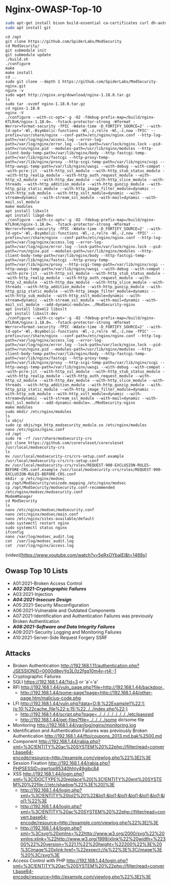 # Nginx-OWASP-Top-10
```bash
sudo apt-get install bison build-essential ca-certificates curl dh-autoreconf doxygen flex gawk git iputils-ping libcurl4-gnutls-dev libexpat1-dev libgeoip-dev liblmdb-dev libpcre3-dev libpcre++-dev libssl-dev libtool libxml2 libxml2-dev libyajl-dev locales pkg-config wget zlib1g-dev zlibc libgd-dev
sudo apt install git 
```
 ```
cd /opt
git clone https://github.com/SpiderLabs/ModSecurity
cd ModSecurity/
git submodule init
git submodule update
./build.sh
./configure
make
make install
cd ..
sudo git clone --depth 1 https://github.com/SpiderLabs/ModSecurity-nginx.git
nginx -v
sudo wget http://nginx.org/download/nginx-1.18.0.tar.gz
ls
sudo tar -xvzmf nginx-1.18.0.tar.gz
cd nginx-1.18.0
nginx -V
./configure --with-cc-opt='-g -O2 -fdebug-prefix-map=/build/nginx-KTLRnK/nginx-1.18.0=. -fstack-protector-strong -Wformat -Werror=format-security -fPIC -Wdate-time -D_FORTIFY_SOURCE=2' --with-ld-opt='-Wl,-Bsymbolic-functions -Wl,-z,relro -Wl,-z,now -fPIC' --prefix=/usr/share/nginx --conf-path=/etc/nginx/nginx.conf --http-log-path=/var/log/nginx/access.log --error-log-path=/var/log/nginx/error.log --lock-path=/var/lock/nginx.lock --pid-path=/run/nginx.pid --modules-path=/usr/lib/nginx/modules --http-client-body-temp-path=/var/lib/nginx/body --http-fastcgi-temp-path=/var/lib/nginx/fastcgi --http-proxy-temp-path=/var/lib/nginx/proxy --http-scgi-temp-path=/var/lib/nginx/scgi --http-uwsgi-temp-path=/var/lib/nginx/uwsgi --with-debug --with-compat --with-pcre-jit --with-http_ssl_module --with-http_stub_status_module --with-http_realip_module --with-http_auth_request_module --with-http_v2_module --with-http_dav_module --with-http_slice_module --with-threads --with-http_addition_module --with-http_gunzip_module --with-http_gzip_static_module --with-http_image_filter_module=dynamic --with-http_sub_module --with-http_xslt_module=dynamic --with-stream=dynamic --with-stream_ssl_module --with-mail=dynamic --with-mail_ssl_module
make modules
apt install libxslt
apt install libgd-dev
./configure --with-cc-opt='-g -O2 -fdebug-prefix-map=/build/nginx-KTLRnK/nginx-1.18.0=. -fstack-protector-strong -Wformat -Werror=format-security -fPIC -Wdate-time -D_FORTIFY_SOURCE=2' --with-ld-opt='-Wl,-Bsymbolic-functions -Wl,-z,relro -Wl,-z,now -fPIC' --prefix=/usr/share/nginx --conf-path=/etc/nginx/nginx.conf --http-log-path=/var/log/nginx/access.log --error-log-path=/var/log/nginx/error.log --lock-path=/var/lock/nginx.lock --pid-path=/run/nginx.pid --modules-path=/usr/lib/nginx/modules --http-client-body-temp-path=/var/lib/nginx/body --http-fastcgi-temp-path=/var/lib/nginx/fastcgi --http-proxy-temp-path=/var/lib/nginx/proxy --http-scgi-temp-path=/var/lib/nginx/scgi --http-uwsgi-temp-path=/var/lib/nginx/uwsgi --with-debug --with-compat --with-pcre-jit --with-http_ssl_module --with-http_stub_status_module --with-http_realip_module --with-http_auth_request_module --with-http_v2_module --with-http_dav_module --with-http_slice_module --with-threads --with-http_addition_module --with-http_gunzip_module --with-http_gzip_static_module --with-http_image_filter_module=dynamic --with-http_sub_module --with-http_xslt_module=dynamic --with-stream=dynamic --with-stream_ssl_module --with-mail=dynamic --with-mail_ssl_module --add-dynamic-module=../ModSecurity-nginx
apt install libxml2 libxslt
apt install libxslt-dev
./configure --with-cc-opt='-g -O2 -fdebug-prefix-map=/build/nginx-KTLRnK/nginx-1.18.0=. -fstack-protector-strong -Wformat -Werror=format-security -fPIC -Wdate-time -D_FORTIFY_SOURCE=2' --with-ld-opt='-Wl,-Bsymbolic-functions -Wl,-z,relro -Wl,-z,now -fPIC' --prefix=/usr/share/nginx --conf-path=/etc/nginx/nginx.conf --http-log-path=/var/log/nginx/access.log --error-log-path=/var/log/nginx/error.log --lock-path=/var/lock/nginx.lock --pid-path=/run/nginx.pid --modules-path=/usr/lib/nginx/modules --http-client-body-temp-path=/var/lib/nginx/body --http-fastcgi-temp-path=/var/lib/nginx/fastcgi --http-proxy-temp-path=/var/lib/nginx/proxy --http-scgi-temp-path=/var/lib/nginx/scgi --http-uwsgi-temp-path=/var/lib/nginx/uwsgi --with-debug --with-compat --with-pcre-jit --with-http_ssl_module --with-http_stub_status_module --with-http_realip_module --with-http_auth_request_module --with-http_v2_module --with-http_dav_module --with-http_slice_module --with-threads --with-http_addition_module --with-http_gunzip_module --with-http_gzip_static_module --with-http_image_filter_module=dynamic --with-http_sub_module --with-http_xslt_module=dynamic --with-stream=dynamic --with-stream_ssl_module --with-mail=dynamic --with-mail_ssl_module --add-dynamic-module=../ModSecurity-nginx
make modules
sudo mkdir /etc/nginx/modules
ls
ls objs/
sudo cp objs/ngx_http_modsecurity_module.so /etc/nginx/modules
nano /etc/nginx/nginx.conf 
cd /opt
sudo rm -rf /usr/share/modsecurity-crs
git clone https://github.com/coreruleset/coreruleset /usr/local/modsecurity-crs
ls
mv /usr/local/modsecurity-crs/crs-setup.conf.example /usr/local/modsecurity-crs/crs-setup.conf
mv /usr/local/modsecurity-crs/rules/REQUEST-900-EXCLUSION-RULES-BEFORE-CRS.conf.example /usr/local/modsecurity-crs/rules/REQUEST-900-EXCLUSION-RULES-BEFORE-CRS.conf
mkdir -p /etc/nginx/modsec
cp /opt/ModSecurity/unicode.mapping /etc/nginx/modsec
cp /opt/ModSecurity/modsecurity.conf-recommended /etc/nginx/modsec/modsecurity.conf
ModemManager 
cd ModSecurity
ls
nano /etc/nginx/modsec/modsecurity.conf
nano /etc/nginx/modsec/main.conf
nano /etc/nginx/sites-available/default 
sudo systemctl restart nginx
sudo systemctl status nginx
ifconfig
nano /var/log/modsec_audit.log 
cat  /var/log/modsec_audit.log 
cat  /var/log/nginx/access.log  
```

(video)[https://www.youtube.com/watch?v=5eRxOYbaIEI&t=1488s]

## Owasp Top 10 Lists
* A01:2021-Broken Access Control 
* ***A02:2021-Cryptographic Failures***
* A03:2021-Injection 
* ***A04:2021-Insecure Design*** 
* A05:2021-Security Misconfiguration 
* A06:2021-Vulnerable and Outdated Components 
* A07:2021-Identification and Authentication Failures was previously Broken Authentication 
* ***A08:2021-Software and Data Integrity Failures*** 
* A09:2021-Security Logging and Monitoring Failures 
* A10:2021-Server-Side Request Forgery SSRF

## Attacks
* Broken Authentication http://192.168.1.11/authentication.php?JSESSIONID=0000d8eyYq3L0z2fgq10m4v-rt4:-1
* Cryptographic Failures 
* SQLI https://192.168.1.44/?id=3 or 'a'='a'
* RFI http://192.168.1.44/vuln_page.php?file=http://192.168.1.44/backdoor_
    * http://192.168.1.44/some-page?page=http://192.168.1.44/other-page.htm/malicius-code.php
* LFI http://192.168.1.44/vuln.php?data=O:8:%22Example1%22:1:{s:10:%22cache_file%22;s:15:%22../../index.php%22;}
    * http://192.168.1.44/script.php?page=../../../../../../../../etc/passwd
    * http://192.168.1.44/get-files?file=../../../../some dir/some file
* Monitoring http://192.168.1.44/var/log/nginx/monitoring.log
* Identification and Authentication Failures was previously Broken Authentication http://192.168.1.44/ftp/coupons_2013.md.bak%2500.md
* Component http://192.168.1.44/rabia.php?xml=%3C!ENTITY%20ac%20SYSTEM%20%22php://filter/read=convert.base64-encode/resource=http://example.com/viewlog.php%22%3E]%3E
* Session Fixation http://192.168.1.44/rabia.php?PHPSESSID=qwrtop95340hhty49gjbc84
* XSS http://192.168.1.44/login.php?xml=%3C!DOCTYPE%20replace%20[%3C!ENTITY%20ent%20SYSTEM%20%22file:///etc/shadow%22%3E%20]%3E
    *  http://192.168.1.44/login.php?xml=%3C!ENTITY%20lol2%20%22&lol1;&lol1;&lol1;&lol1;&lol1;&lol1;&lol1;%22%3E
    *  http://192.168.1.44/login.php?xml=%3C!ENTITY%20ac%20SYSTEM%20%22php://filter/read=convert.base64-encode/resource=http://example.com/viewlog.php%22%3E]%3E
    *  http://192.168.1.44/login.php?xml=%3Csvg%20xmlns=%22http://www.w3.org/2000/svg%22%20xmlns:xlink=%22http://www.w3.org/1999/xlink%22%20width=%22300%22%20version=%221.1%22%20height=%22200%22%3E%20%3Cimage%20xlink:href=%22expect://ls%22%3E%3C/image%3E%20%3C/svg%3E
* Access Control with PHP http://192.168.1.44/login.php?xml=%3C!ENTITY%20ac%20SYSTEM%20%22php://filter/read=convert.base64-encode/resource=http://example.com/viewlog.php%22%3E]%3E
